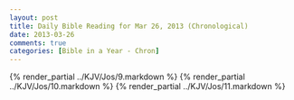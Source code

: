 ```yaml
---
layout: post
title: Daily Bible Reading for Mar 26, 2013 (Chronological)
date: 2013-03-26
comments: true
categories: [Bible in a Year - Chron]
---
```

{% render_partial ../KJV/Jos/9.markdown %}
{% render_partial ../KJV/Jos/10.markdown %}
{% render_partial ../KJV/Jos/11.markdown %}
